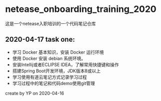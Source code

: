 # netease_onboarding_training_2020

这是一个netease入职培训的一个代码笔记仓库

## 2020-04-17 task one:
- 学习 Docker 基本知识，安装 Docker 运行环境
- 使用 Docker 安装 debian 系统环境。
- 安装Intellij或者ECLIPSE IDEA，了解常用快捷键和操作
- 搭建Spring Boot开发环境，JDK版本8或以上
- 学习使用有道云笔记方式记录学习过程
- 学习过程中的笔记和代码demo使用git管理



create by YP on 2020-04-16